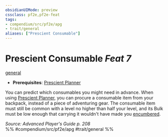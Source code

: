 ```yaml
---
obsidianUIMode: preview
cssclass: pf2e,pf2e-feat
tags:
- compendium/src/pf2e/apg
- trait/general
aliases: ["Prescient Consumable"]
---
```

# Prescient Consumable  *Feat 7*  
[general](rules/traits/general.md)  

- **Prerequisites**: [Prescient Planner](compendium/feats/prescient-planner-apg.md)

You can predict which consumables you might need in advance. When using [Prescient Planner](compendium/feats/prescient-planner-apg.md), you can procure a consumable item from your backpack, instead of a piece of adventuring gear. The consumable item must still be common with a level no higher than half your level, and its Bulk must be low enough that carrying it wouldn't have made you [encumbered](rules/conditions.md#Encumbered).

*Source: Advanced Player's Guide p. 208*  
%% #compendium/src/pf2e/apg #trait/general %%